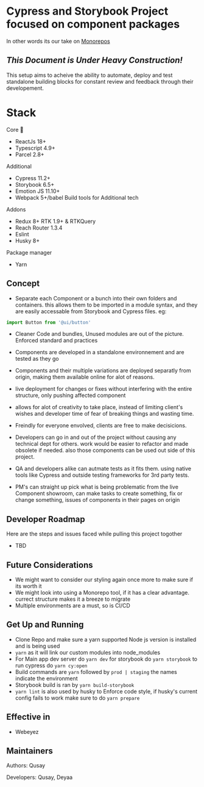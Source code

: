 # Cypress and Storybook Project focused on component packages
In other words its our take on [Monorepos](https://monorepo.tools/)
## _This Document is Under Heavy Construction!_

This setup aims to acheive the ability to automate, deploy and test standalone building blocks for constant review and feedback through their developement.

# Stack
 Core 🔴
- ReactJs 18+
- Typescript 4.9+
- Parcel  2.8+

Additional

- Cypress 11.2+
- Storybook 6.5+
- Emotion JS 11.10+
- Webpack 5+/babel Build tools for Additional tech 

Addons

- Redux 8+ RTK 1.9+ & RTKQuery
- Reach Router 1.3.4
- Eslint
- Husky 8+

Package manager

- Yarn

## Concept

- Separate each Component or a bunch into their own folders and containers. 
 this allows them to be imported in a module syntax, and they are easily accessable from Storybook and Cypress files. eg:  
```js
import Button from '@ui/button'
```
- Cleaner Code and bundles, Unused modules are out of the picture. Enforced standard and practices
- Components are developed in a standalone environnement and are tested as they go 
- Components and their multiple variations are deployed separatly from origin, making them available online for alot of reasons.
- live deployment for changes or fixes without interfering with the entire structure, only pushing affected component

- allows for alot of creativity to take place, instead of limiting client's wishes and developer time of 
 fear of breaking things and wasting time.


- Freindly for everyone envolved, clients are free to make decisicions.

- Developers can go in and out of the project without causing any technical dept for others. work would be easier to refactor and made obsolete if needed. also those components can be used out side of this project.

- QA and developers alike can autmate tests as it fits them. using native tools like Cypress and outside testing frameworks for 3rd party tests.

- PM's can straight up pick what is being problematic from the live Component showroom, can make tasks to
create something, fix or change something, issues of components in their pages on origin 

## Developer Roadmap

Here are the steps and issues faced while pulling this project togother

- TBD

## Future Considerations
- We might want to consider our styling again once more to make sure if its worth it
- We might look into using a Monorepo tool, if it has a clear advantage. currect structure makes it a breeze to migrate
- Multiple environments are a must, so is CI/CD  

## Get Up and Running

- Clone Repo and make sure a yarn supported Node js version is installed and is being used
- `yarn` as it will link our custom modules into node_modules
- For Main app dev server do `yarn dev` for storybook do `yarn storybook` to run cypress do `yarn cy:open`
- Build commands are `yarn` followed by `prod | staging`  the names indicate the environment
-  Storybook build is ran by `yarn build-storybook`
-  `yarn lint` is also used by husky to Enforce code style, if husky's current config fails to work make sure to do `yarn prepare` 


## Effective in

- Webeyez

## Maintainers

Authors: Qusay

Developers: Qusay, Deyaa
